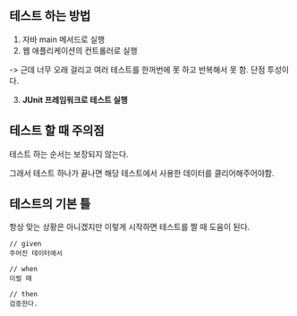 ## 테스트 하는 방법

1. 자바 main 메서드로 실행
2. 웹 애플리케이션의 컨트롤러로 실행

-> 근데 너무 오래 걸리고 여러 테스트를 한꺼번에 못 하고 반복해서 못 함. 단점 투성이다.

3. **JUnit 프레임워크로 테스트 실행**

## 테스트 할 때 주의점

테스트 하는 순서는 보장되지 않는다.

그래서 테스트 하나가 끝나면 해당 테스트에서 사용한 데이터를 클리어해주어야함.

## 테스트의 기본 틀

항상 맞는 상황은 아니겠지만 이렇게 시작하면 테스트를 짤 때 도움이 된다.

```
// given
주어진 데이터에서

// when
이럴 때

// then
검증한다.
```

